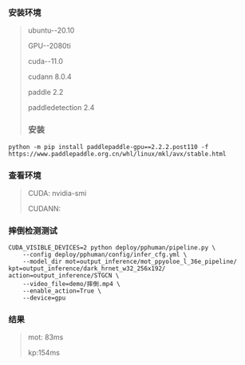 ### 安装环境

> ubuntu--20.10
>
> GPU--2080ti
>
> cuda--11.0
>
> cudann 8.0.4
>
> paddle 2.2
>
> paddledetection 2.4
>
> ### 安装
>

```
python -m pip install paddlepaddle-gpu==2.2.2.post110 -f https://www.paddlepaddle.org.cn/whl/linux/mkl/avx/stable.html
```

### 查看环境

> CUDA: nvidia-smi
>
> CUDANN: 
>

### 摔倒检测测试

```
CUDA_VISIBLE_DEVICES=2 python deploy/pphuman/pipeline.py \
    --config deploy/pphuman/config/infer_cfg.yml \
    --model_dir mot=output_inference/mot_ppyoloe_l_36e_pipeline/ kpt=output_inference/dark_hrnet_w32_256x192/ action=output_inference/STGCN \
    --video_file=demo/摔倒.mp4 \
    --enable_action=True \
    --device=gpu
```





### 结果



> mot:  83ms 
>
> kp:154ms
